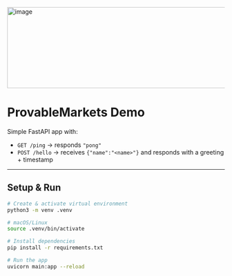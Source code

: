 
<img width="876" height="188" alt="image" src="https://github.com/user-attachments/assets/96fbc93f-f889-4502-997a-8904f90be873" />



# ProvableMarkets Demo

Simple FastAPI app with:

- `GET /ping` → responds `"pong"`
- `POST /hello` → receives `{"name":"<name>"}` and responds with a greeting + timestamp

---

## Setup & Run

```bash
# Create & activate virtual environment
python3 -m venv .venv

# macOS/Linux
source .venv/bin/activate

# Install dependencies
pip install -r requirements.txt

# Run the app
uvicorn main:app --reload
